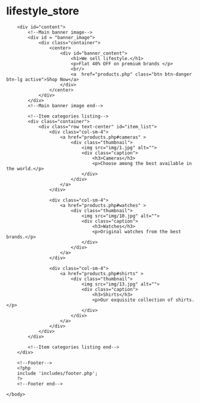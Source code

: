 # lifestyle_store
<?php
require("includes/common.php");

// Redirects the user to products page if he/she is logged in.
if (isset($_SESSION['email'])) {
  header('location: products.php');
}

?>
<!DOCTYPE html>
<html lang="en">
    <head>
        <meta name="viewport" content="width=device-width, initial-scale=1">
        <title>Welcome | Life Style Store</title>
        <!-- Bootstrap Core CSS -->
        <link href="css/bootstrap.css" rel="stylesheet">
        <!-- Custom CSS -->
        <link href="css/style.css" rel="stylesheet">
        <!-- jQuery -->
        <script src="js/jquery.js"></script>
        <!-- Bootstrap Core JavaScript -->
        <script src="js/bootstrap.min.js"></script>
    </head>
    <body style="padding-top: 50px;">
        <!-- Header -->
        <?php
        include 'includes/header.php';
        ?>
        <!--Header end-->

        <div id="content">
            <!--Main banner image-->
            <div id = "banner_image">
                <div class="container">	
                    <center>
                        <div id="banner_content">
                            <h1>We sell lifestyle.</h1>
                            <p>Flat 40% OFF on premium brands </p>
                            <br/>
                            <a  href="products.php" class="btn btn-danger btn-lg active">Shop Now</a>
                        </div>
                    </center>
                </div>
            </div>
            <!--Main banner image end-->

            <!--Item categories listing-->
            <div class="container">
                <div class="row text-center" id="item_list">
                    <div class="col-sm-4">
                        <a href="products.php#cameras" >
                            <div class="thumbnail">
                                <img src="img/1.jpg" alt="">
                                <div class="caption">
                                    <h3>Cameras</h3>
                                    <p>Choose among the best available in the world.</p>
                                </div>
                            </div> 
                        </a>
                    </div>

                    <div class="col-sm-4">
                        <a href="products.php#watches" >
                            <div class="thumbnail">
                                <img src="img/10.jpg" alt="">
                                <div class="caption">
                                    <h3>Watches</h3>
                                    <p>Original watches from the best brands.</p>
                                </div>
                            </div> 
                        </a>
                    </div>

                    <div class="col-sm-4">
                        <a href="products.php#shirts" >
                            <div class="thumbnail">
                                <img src="img/13.jpg" alt="">
                                <div class="caption">
                                    <h3>Shirts</h3>
                                    <p>Our exquisite collection of shirts.</p>
                                </div>
                            </div>
                        </a>
                    </div>
                </div>
            </div>
            
            <!--Item categories listing end-->
        </div>
        
        <!--Footer-->
        <?php
        include 'includes/footer.php';
        ?>
        <!--Footer end-->
   
    </body> 
</html>
